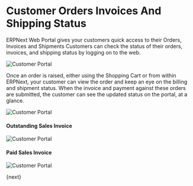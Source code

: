 <!-- add-breadcrumbs -->
# Customer Orders Invoices And Shipping Status

ERPNext Web Portal gives your customers quick access to their Orders, Invoices and Shipments Customers can check the status of their orders, invoices, and shipping status by logging on to the web.

<img class="screenshot" alt="Customer Portal" src="{{docs_base_url}}/assets/img/website/portal-menu.png">

Once an order is raised, either using the Shopping Cart or from within ERPNext, your customer can view the order and keep an eye on the billing and shipment status. When the invoice and payment against these orders are submitted, the customer can see the updated status on the portal, at a glance.

<img class="screenshot" alt="Customer Portal" src="{{docs_base_url}}/assets/img/website/website-login.png">

#### Outstanding Sales Invoice

<img class="screenshot" alt="Customer Portal" src="{{docs_base_url}}/assets/img/website/invoice-unpaid.png">

#### Paid Sales Invoice

<img class="screenshot" alt="Customer Portal" src="{{docs_base_url}}/assets/img/website/invoice-paid.png">

{next}